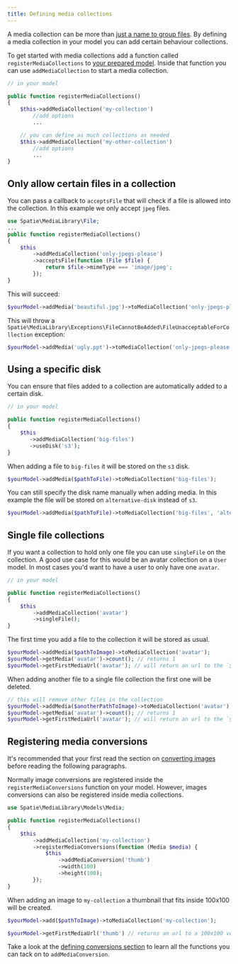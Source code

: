 ```yaml
---
title: Defining media collections
---
```


A media collection can be more than [just a name to group files](/laravel-medialibrary/v7/working-with-media-collections/simple-media-collections). By defining a media collection in your model you can add certain behaviour collections.

To get started with media collections add a function called `registerMediaCollections` to [your prepared model](/laravel-medialibrary/v7/basic-usage/preparing-your-model). Inside that function you can use `addMediaCollection` to start  a media collection.

```php
// in your model

public function registerMediaCollections()
{
    $this->addMediaCollection('my-collection')
        //add options
        ...

    // you can define as much collections as needed
    $this->addMediaCollection('my-other-collection')
        //add options
        ...
}
```

## Only allow certain files in a collection

You can pass a callback to `acceptsFile` that will check if a file is allowed into the collection. In this example we only accept `jpeg` files.

```php
use Spatie\MediaLibrary\File;
...
public function registerMediaCollections()
{
    $this
        ->addMediaCollection('only-jpegs-please')
        ->acceptsFile(function (File $file) {
            return $file->mimeType === 'image/jpeg';
        });
}
```

This will succeed:

```php
$yourModel->addMedia('beautiful.jpg')->toMediaCollection('only-jpegs-please');
```

This will throw a `Spatie\MediaLibrary\Exceptions\FileCannotBeAdded\FileUnacceptableForCollection` exception:

```php
$yourModel->addMedia('ugly.ppt')->toMediaCollection('only-jpegs-please');
```

## Using a specific disk

You can ensure that files added to a collection are automatically added to a certain disk.

```php
// in your model

public function registerMediaCollections()
{
    $this
       ->addMediaCollection('big-files')
       ->useDisk('s3');
}
```

When adding a file to `big-files` it will be stored on the `s3` disk.

```php
$yourModel->addMedia($pathToFile)->toMediaCollection('big-files');
```

You can still specify the disk name manually when adding media. In this example the file will be stored on `alternative-disk` instead of `s3`.

```php
$yourModel->addMedia($pathToFile)->toMediaCollection('big-files', 'alternative-disk');
```

## Single file collections

If you want a collection to hold only one file you can use `singleFile` on the collection. A good use case for this would be an avatar collection on a `User` model. In most cases you'd want to have a user to only have one `avatar`.

```php
// in your model

public function registerMediaCollections()
{
    $this
        ->addMediaCollection('avatar')
        ->singleFile();
}
```

The first time you add a file to the collection it will be stored as usual.

```php
$yourModel->addMedia($pathToImage)->toMediaCollection('avatar');
$yourModel->getMedia('avatar')->count(); // returns 1
$yourModel->getFirstMediaUrl('avatar'); // will return an url to the `$pathToImage` file
```

When adding another file to a single file collection the first one will be deleted.

```php
// this will remove other files in the collection
$yourModel->addMedia($anotherPathToImage)->toMediaCollection('avatar');
$yourModel->getMedia('avatar')->count(); // returns 1
$yourModel->getFirstMediaUrl('avatar'); // will return an url to the `$anotherPathToImage` file
```

## Registering media conversions

It's recommended that your first read the section on [converting images](/laravel-medialibrary/v7/converting-images/defining-conversions) before reading the following paragraphs.

Normally image conversions are registered inside the `registerMediaConversions` function on your model. However, images conversions can also be registered inside media collections.

```php
use Spatie\MediaLibrary\Models\Media;

public function registerMediaCollections()
{
    $this
        ->addMediaCollection('my-collection')
        ->registerMediaConversions(function (Media $media) {
            $this
                ->addMediaConversion('thumb')
                ->width(100)
                ->height(100);
        });
}
```

When adding an image to `my-collection` a thumbnail that fits inside 100x100 will be created.

```php
$yourModel->add($pathToImage)->toMediaCollection('my-collection');

$yourModel->getFirstMediaUrl('thumb') // returns an url to a 100x100 version of the added image.
```

Take a look at the [defining conversions section](/laravel-medialibrary/v7/converting-images/defining-conversions) to learn all the functions you can tack on to `addMediaConversion`.
